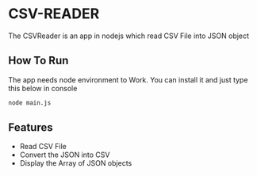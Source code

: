 # CSV-READER
The CSVReader is an app in nodejs which read CSV File into JSON object 

## How To Run 
The app needs node environment to Work. You can install it and just type this below in console 
```bash
node main.js
```


## Features
* Read CSV File
* Convert the JSON into CSV 
* Display the Array of JSON objects
